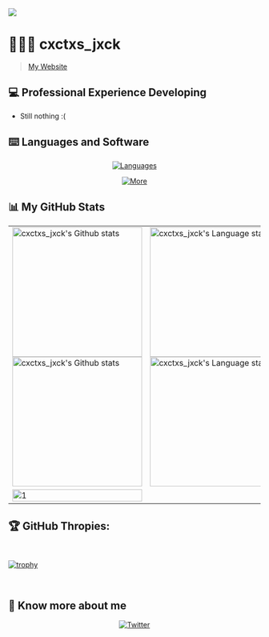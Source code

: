 <img src="https://i.imgur.com/eI13477.jpeg">

# 👨🏻‍💻 cxctxs_jxck
> [My Website](https://lostsleepy.github.io/pagina-web-cv/)

## 💻 Professional Experience Developing
* Still nothing :(

## ⌨️ Languages and Software
<p align="center">
  <a href="">
    <img src="https://skillicons.dev/icons?i=java,kotlin,py,js,html,css" alt="Languages">
  </a>
</p>

<p align="center">
  <a href="">
    <img src="https://skillicons.dev/icons?i=eclipse,vscode,github,androidstudio,linux,docker" alt="More">
  </a>
</p>


## 📊 My GitHub Stats
<div align="center">
    <table>
        <tr>
            <td>
                <a href="https://github.com/anuraghazra/github-readme-stats#gh-light-mode-only">
                <img height=259 src="https://github-readme-stats-git-masterrstaa-rickstaa.vercel.app/api?username=LostSleepy&show_icons=true&line_height=28&hide_border=true&card_width=347&include_all_commits=true&role=owner,collaborator&show=reviews,discussions_answered&rank_icon=percentile&exclude_repo=github-readme-stats&theme=default#gh-light-mode-only" alt="cxctxs_jxck's Github stats" />
                </a>
                <a href="https://github.com/anuraghazra/github-readme-stats#gh-dark-mode-only">
                <img height=259 src="https://github-readme-stats-git-masterrstaa-rickstaa.vercel.app/api?username=LostSleepy&show_icons=true&line_height=28&hide_border=true&card_width=347&include_all_commits=true&role=owner,collaborator&show=reviews,discussions_answered&rank_icon=percentile&exclude_repo=github-readme-stats&theme=dark&bg_color=000000#gh-dark-mode-only" alt="cxctxs_jxck's Github stats" />
                </a>
            </td>
            <td>
                <a href="https://github.com/anuraghazra/github-readme-stats#gh-light-mode-only">
                <img height=259 src="https://github-readme-stats-git-masterrstaa-rickstaa.vercel.app/api/top-langs/?username=LostSleepy&layout=compact&langs_count=12&hide_border=true&role=owner,collaborator&theme=default#gh-light-mode-only" alt="cxctxs_jxck's Language stats" />
                </a>
                <a href="https://github.com/anuraghazra/github-readme-stats#gh-dark-mode-only">
                <img height=259 src="https://github-readme-stats-git-masterrstaa-rickstaa.vercel.app/api/top-langs/?username=LostSleepy&layout=compact&langs_count=12&hide_border=true&role=owner,collaborator&theme=dark&bg_color=000000#gh-dark-mode-only" alt="cxctxs_jxck's Language stats" />
                </a>
            </td>
        </tr>
        <tr>
            <td>
                <img src="https://github-profile-summary-cards.vercel.app/api/cards/profile-details?username=LostSleepy&theme=monokai" display=block width=100% height=auto alt="1" />
            </td>
            <td>
                <img src="https://github-readme-streak-stats.herokuapp.com/?user=kajalkumari23&amp;theme=dark" alt="">
            </td>
        </tr>
    </table>
</div>

## 🏆 GitHub Thropies:
<br>

[![trophy](https://github-profile-trophy.vercel.app/?username=LostSleepy)](https://github.com/LostSleepy/github-profile-trophy)

<br>

## 👋 Know more about me

<p align="center">
  
  <a href="https://x.com/cxctxs_jxck">
    <img src="https://img.shields.io/badge/Twitter-1DA1F2?style=for-the-badge&logo=twitter&logoColor=white" alt="Twitter">
  </a>
  
</p>
